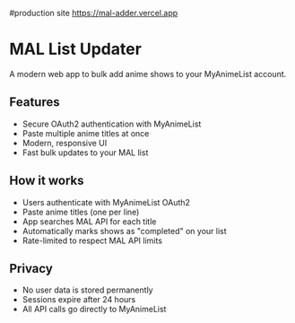 #production site
https://mal-adder.vercel.app
# MAL List Updater
A modern web app to bulk add anime shows to your MyAnimeList account.

## Features

-  Secure OAuth2 authentication with MyAnimeList
-  Paste multiple anime titles at once
-  Modern, responsive UI
- Fast bulk updates to your MAL list

## How it works

- Users authenticate with MyAnimeList OAuth2
- Paste anime titles (one per line)
- App searches MAL API for each title
- Automatically marks shows as "completed" on your list
- Rate-limited to respect MAL API limits

## Privacy

- No user data is stored permanently
- Sessions expire after 24 hours
- All API calls go directly to MyAnimeList
